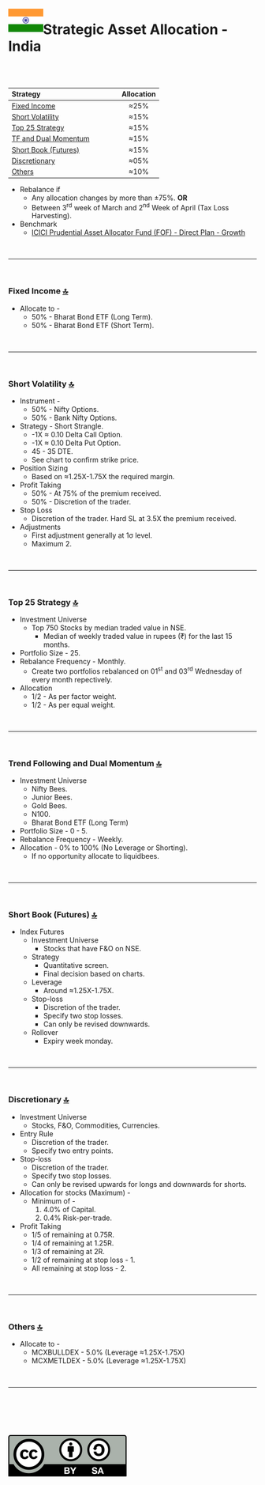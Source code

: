 <a name="top"> </a> <img align='left' alt='Logo' src='./files/flag_of_india.svg' width='14%'>
                      
# Strategic Asset Allocation - India

<br/>
<br/>

| **Strategy** &nbsp; &nbsp; &nbsp; &nbsp; &nbsp; &nbsp; &nbsp; &nbsp; &nbsp; &nbsp; &nbsp; &nbsp; &nbsp; &nbsp; &nbsp; &nbsp; &nbsp; &nbsp; &nbsp; &nbsp;                           |**Allocation**|
|:-----------------------------------------|:-----------:|
| <a href="#fi"> Fixed Income </a>         |     ≈25%    |
| <a href="#sv"> Short Volatility </a>     |     ≈15%    |
| <a href="#ft"> Top 25 Strategy </a>      |     ≈15%    |
| <a href="#tf"> TF and Dual Momentum </a> |     ≈15%    |
| <a href="#sh"> Short Book (Futures) </a> |     ≈15%    |
| <a href="#di"> Discretionary </a>        |     ≈05%    |
| <a href="#ot"> Others </a>               |     ≈10%    |

- Rebalance if 
    - Any allocation changes by more than ±75%. __OR__
    - Between 3<sup>rd</sup> week of March and 2<sup>nd</sup> Week of April (Tax Loss Harvesting).
- Benchmark 
    - [ICICI Prudential Asset Allocator Fund (FOF) - Direct Plan - Growth](https://www.icicipruamc.com/mutual-fund/other-funds/icici-prudential-asset-allocator-fund)

<br/>

---

<br/>

### <a name="fi">Fixed Income</a> [🔝](#top)

- Allocate to -
    - 50% - Bharat Bond ETF (Long Term).
    - 50% - Bharat Bond ETF (Short Term).

<br/>

---

<br/>

### <a name="sv">Short Volatility</a> [🔝](#top)

- Instrument - 
    - 50% - Nifty Options.
    - 50% - Bank Nifty Options.
- Strategy - Short Strangle.
    - -1X ≈ 0.10 Delta Call Option.
    - -1X ≈ 0.10 Delta Put Option.
    - 45 - 35 DTE.
    - See chart to confirm strike price.
- Position Sizing
    - Based on ≈1.25X-1.75X the required margin.
- Profit Taking
    - 50% - At 75% of the premium received.
    - 50% - Discretion of the trader.
- Stop Loss
    - Discretion of the trader. Hard SL at 3.5X the premium received.
- Adjustments
    - First adjustment generally at 1σ level.
    - Maximum 2.

<br/>

---

<br/>

### <a name="ft">Top 25 Strategy</a> [🔝](#top)

- Investment Universe
    - Top 750 Stocks by median traded value in NSE.
        - Median of weekly traded value in rupees (₹) for the last 15 months.
- Portfolio Size - 25.
- Rebalance Frequency - Monthly.
    - Create two portfolios rebalanced on 01<sup>st</sup> and 03<sup>rd</sup> Wednesday of every month repectively. 
- Allocation
    - 1/2 - As per factor weight.
    - 1/2 - As per equal weight.

<br/>

---

<br/>

### <a name="tf">Trend Following and Dual Momentum</a> [🔝](#top)

- Investment Universe 
    - Nifty Bees.
    - Junior Bees.
    - Gold Bees.
    - N100.
    - Bharat Bond ETF (Long Term)
- Portfolio Size - 0 - 5.
- Rebalance Frequency - Weekly.
- Allocation - 0% to 100% (No Leverage or Shorting).
    - If no opportunity allocate to liquidbees.

<br/>

---

<br/>

### <a name="sh">Short Book (Futures)</a> [🔝](#top)

- Index Futures
    - Investment Universe 
        - Stocks that have F&O on NSE.
    - Strategy
        - Quantitative screen.
        - Final decision based on charts.
    - Leverage
        - Around ≈1.25X-1.75X.
    - Stop-loss
        - Discretion of the trader.
        - Specify two stop losses.
        - Can only be revised downwards.
    - Rollover
        - Expiry week monday.

<br/>

---

<br/>

### <a name="di">Discretionary</a> [🔝](#top)

- Investment Universe 
    - Stocks, F&O, Commodities, Currencies.
- Entry Rule
    - Discretion of the trader.
    - Specify two entry points.
- Stop-loss
    - Discretion of the trader.
    - Specify two stop losses.
    - Can only be revised upwards for longs and downwards for shorts.
- Allocation for stocks (Maximum) - 
    - Minimum of -
        1. 4.0% of Capital.
        1. 0.4% Risk-per-trade.
- Profit Taking
    - 1/5 of remaining at 0.75R.
    - 1/4 of remaining at 1.25R.
    - 1/3 of remaining at 2R.
    - 1/2 of remaining at stop loss - 1.
    - All remaining at stop loss - 2.
<br/>

---

<br/>

### <a name="ot">Others</a> [🔝](#top)

- Allocate to -
    - MCXBULLDEX - 5.0% (Leverage ≈1.25X-1.75X)
    - MCXMETLDEX - 5.0% (Leverage ≈1.25X-1.75X)
    
<br/>

---

<br/>
<br/>
<br/>
<br/>

![Creative Commons](./files/cc-by-sa.svg)
